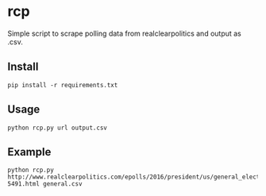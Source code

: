 # rcp
Simple script to scrape polling data from realclearpolitics and output as .csv.

## Install 

```
pip install -r requirements.txt
```

## Usage

```
python rcp.py url output.csv
```

## Example

```
python rcp.py http://www.realclearpolitics.com/epolls/2016/president/us/general_election_trump_vs_clinton-5491.html general.csv
```


